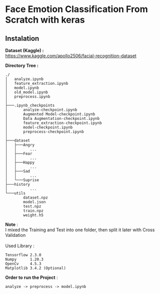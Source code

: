 # Face Emotion Classification From Scratch with keras

## Instalation
**Dataset (Kaggle) :** <br />
https://www.kaggle.com/apollo2506/facial-recognition-dataset <br />

**Directory Tree :** <br />
```
./
│   analyze.ipynb
│   feature_extraction.ipynb
│   model.ipynb
│   old_model.ipynb
│   preprocess.ipynb
│   
├───.ipynb_checkpoints
│       analyze-checkpoint.ipynb
│       Augmented Model-checkpoint.ipynb
│       Data Augmentation-checkpoint.ipynb
│       feature_extraction-checkpoint.ipynb
│       model-checkpoint.ipynb
│       preprocess-checkpoint.ipynb
│       
├───dataset
│   ├───Angry
│   │      ...
│   ├───Fear
│   │      ...
│   ├───Happy
│   │      ...
│   ├───Sad
│   │      ... 
│   └───Suprise
├───history
│          ...
└───utils
        dataset.npz
        model.json
        test.npz
        train.npz
        weight.h5
```
**Note** :  <br />
I mixed the Training and Test into one folder, then split it later with Cross Validation <br />
 <br />
Used Library : <br />

```
Tensorflow 2.3.0 
Numpy      1.20.3 
OpenCv     4.5.3 
Matplotlib 3.4.2 (Optional)
```

**Order to run the Project** : <br />
```
analyze -> preprocess -> model.ipynb
```
